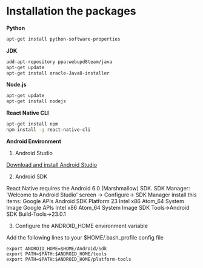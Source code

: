 # Installation the packages

**Python**
```bash
apt-get install python-software-properties 
```

**JDK**
```bash
add-apt-repository ppa:webupd8team/java
apt-get update
apt-get install oracle-Java8-installer
```

**Node.js**
```bash
apt-get update
apt-get install nodejs
```

**React Native CLI**
```bash
apt-get install npm
npm install -g react-native-cli
```

**Android Environment**

  1. Android Studio

  [Download and install Android Studio](https://developer.android.com/studio/index.html)

  2. Android SDK

  React Native requires the Android 6.0 (Marshmallow) SDK. 
  SDK Manager: 'Welcome to Android Studio' screen -> Configure-> SDK Manager
  install this items:
  Google APIs
  Android SDK Platform 23
  Intel x86 Atom_64 System Image
  Google APIs Intel x86 Atom_64 System Image
  SDK Tools->Android SDK Build-Tools->23.0.1

  3. Configure the ANDROID_HOME environment variable

  Add the following lines to your $HOME/.bash_profile config file

  ```
  export ANDROID_HOME=$HOME/Android/Sdk
  export PATH=$PATH:$ANDROID_HOME/tools
  export PATH=$PATH:$ANDROID_HOME/platform-tools
  ```
  